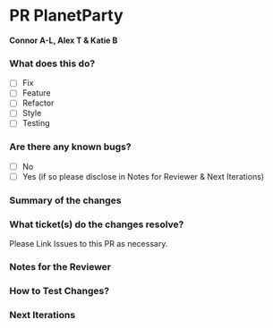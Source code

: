 # PR PlanetParty
**Connor A-L, Alex T & Katie B**

### What does this do?

- [ ] Fix
- [ ] Feature
- [ ] Refactor
- [ ] Style
- [ ] Testing

### Are there any known bugs?

- [ ] No
- [ ] Yes (if so please disclose in Notes for Reviewer & Next Iterations)

### Summary of the changes



### What ticket(s) do the changes resolve?

Please Link Issues to this PR as necessary.

### Notes for the Reviewer



### How to Test Changes?



### Next Iterations
